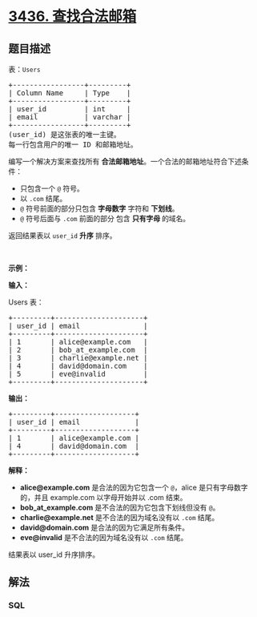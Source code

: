 # [3436. 查找合法邮箱](https://leetcode.cn/problems/find-valid-emails)

## 题目描述

<!-- 这里写题目描述 -->

<p>表：<code>Users</code></p>

<pre>
+-----------------+---------+
| Column Name     | Type    |
+-----------------+---------+
| user_id         | int     |
| email           | varchar |
+-----------------+---------+
(user_id) 是这张表的唯一主键。
每一行包含用户的唯一 ID 和邮箱地址。
</pre>

<p>编写一个解决方案来查找所有 <b>合法邮箱地址</b>。一个合法的邮箱地址符合下述条件：</p>

<ul>
	<li>只包含一个&nbsp;<code>@</code>&nbsp;符号。</li>
	<li>以&nbsp;<code>.com</code>&nbsp;结尾。</li>
	<li><code>@</code>&nbsp;符号前面的部分只包含&nbsp;<strong>字母数字</strong>&nbsp;字符和&nbsp;<strong>下划线</strong>。</li>
	<li><code>@</code>&nbsp;符号后面与&nbsp;<code>.com</code>&nbsp;前面的部分 包含 <strong>只有字母&nbsp;</strong>的域名。</li>
</ul>

<p>返回结果表以&nbsp;<code>user_id</code> <strong>升序</strong>&nbsp;排序。</p>

<p>&nbsp;</p>

<p><strong class="example">示例：</strong></p>

<div class="example-block">
<p><strong>输入：</strong></p>

<p>Users 表：</p>

<pre class="example-io">
+---------+---------------------+
| user_id | email               |
+---------+---------------------+
| 1       | alice@example.com   |
| 2       | bob_at_example.com  |
| 3       | charlie@example.net |
| 4       | david@domain.com    |
| 5       | eve@invalid         |
+---------+---------------------+
</pre>

<p><strong>输出：</strong></p>

<pre class="example-io">
+---------+-------------------+
| user_id | email             |
+---------+-------------------+
| 1       | alice@example.com |
| 4       | david@domain.com  |
+---------+-------------------+
</pre>

<p><strong>解释：</strong></p>

<ul>
	<li><strong>alice@example.com</strong>&nbsp;是合法的因为它包含一个&nbsp;<code>@</code>，alice 是只有字母数字的，并且&nbsp;example.com 以字母开始并以 .com&nbsp;结束。</li>
	<li><strong>bob_at_example.com</strong>&nbsp;是不合法的因为它包含下划线但没有&nbsp;<code>@</code>。</li>
	<li><strong>charlie@example.net</strong>&nbsp;是不合法的因为域名没有以&nbsp;<code>.com</code>&nbsp;结尾。</li>
	<li><strong>david@domain.com</strong>&nbsp;是合法的因为它满足所有条件。</li>
	<li><strong>eve@invalid</strong>&nbsp;是不合法的因为域名没有以&nbsp;<code>.com</code>&nbsp;结尾。</li>
</ul>

<p>结果表以 user_id 升序排序。</p>
</div>


## 解法

<!-- 这里可写通用的实现逻辑 -->

<!-- tabs:start -->

### **SQL**

<!-- 这里可写当前语言的特殊实现逻辑 -->

```sql

```

<!-- tabs:end -->
